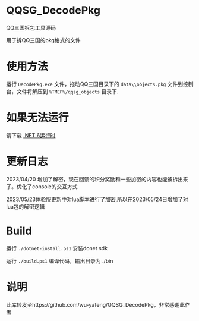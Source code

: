 # QQSG_DecodePkg

QQ三国拆包工具源码

用于拆QQ三国的pkg格式的文件

# 使用方法

运行 `DecodePkg.exe` 文件，拖动QQ三国目录下的 `data\\objects.pkg` 文件到控制台，文件将解压到 `%TMEP%/qqsg_objects` 目录下.

# 如果无法运行

请下载 [.NET 6运行时](https://dotnet.microsoft.com/zh-cn/download/dotnet/thank-you/runtime-6.0.16-windows-x64-installer)

# 更新日志

2023/04/20 增加了解密，现在回馈的积分奖励和一些加密的内容也能被拆出来了。优化了console的交互方式

2023/05/23体验服更新中对lua脚本进行了加密,所以在2023/05/24日增加了对lua包的解密逻辑

# Build

运行 `./dotnet-install.ps1` 安装donet sdk

运行 `./build.ps1` 编译代码，输出目录为 ./bin

# 说明

此库转发至https://github.com/wu-yafeng/QQSG_DecodePkg，非常感谢此作者
